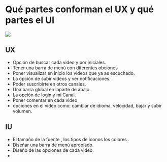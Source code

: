 # Qué partes conforman el UX y qué partes el UI

<img src="img/yuotube">

## UX
*  Opción de buscar cada video y por iniciales.
*  Tener una barra de menú con diferentes  obciones
*  Poner visualizar en inicio los videos que ya as escuchado.
*  La opción de subir videos y ver notificaciones.
*  Poder suscribirte en otros canales.
*  Una barra global en laparte de abajo.
*  La opción de login y mi Canal.
*  Poner comentar en cada video
*  opciones en el video como: cambiar de idioma, velocidad, bajar y subir volumen.

## IU
*  El tamaño de la fuente , los tipos de iconos los colores .
*  Diseñar una barra de menú apropiado.
*  Diseño de las opciones de cada video.
*  
